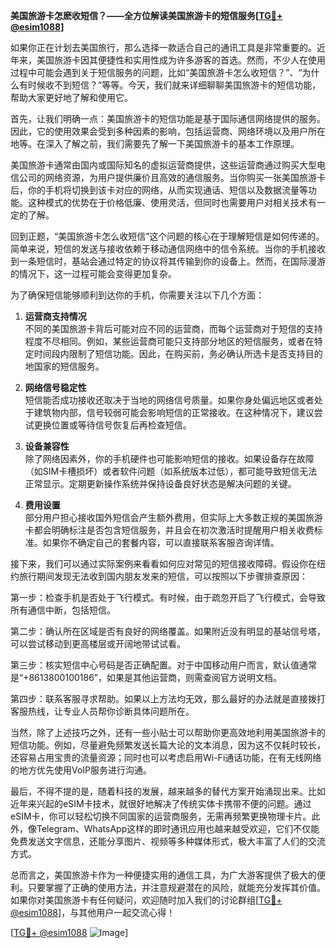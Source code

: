 **美国旅游卡怎麽收短信？——全方位解读美国旅游卡的短信服务[[TG💪+ @esim1088](https://t.me/s/esim1088)]**

如果你正在计划去美国旅行，那么选择一款适合自己的通讯工具是非常重要的。近年来，美国旅游卡因其便捷性和实用性成为许多游客的首选。然而，不少人在使用过程中可能会遇到关于短信服务的问题，比如“美国旅游卡怎么收短信？”、“为什么有时候收不到短信？”等等。今天，我们就来详细聊聊美国旅游卡的短信功能，帮助大家更好地了解和使用它。

首先，让我们明确一点：美国旅游卡的短信功能是基于国际通信网络提供的服务。因此，它的使用效果会受到多种因素的影响，包括运营商、网络环境以及用户所在地等。在深入了解之前，我们需要先了解一下美国旅游卡的基本工作原理。

美国旅游卡通常由国内或国际知名的虚拟运营商提供，这些运营商通过购买大型电信公司的网络资源，为用户提供廉价且高效的通信服务。当你购买一张美国旅游卡后，你的手机将切换到该卡对应的网络，从而实现通话、短信以及数据流量等功能。这种模式的优势在于价格低廉、使用灵活，但同时也需要用户对相关技术有一定的了解。

回到正题，“美国旅游卡怎么收短信”这个问题的核心在于理解短信是如何传递的。简单来说，短信的发送与接收依赖于移动通信网络中的信令系统。当你的手机接收到一条短信时，基站会通过特定的协议将其传输到你的设备上。然而，在国际漫游的情况下，这一过程可能会变得更加复杂。

为了确保短信能够顺利到达你的手机，你需要关注以下几个方面：

1. **运营商支持情况**  
   不同的美国旅游卡背后可能对应不同的运营商，而每个运营商对于短信的支持程度不尽相同。例如，某些运营商可能只支持部分地区的短信服务，或者在特定时间段内限制了短信功能。因此，在购买前，务必确认所选卡是否支持目的地国家的短信服务。

2. **网络信号稳定性**  
   短信能否成功接收还取决于当地的网络信号质量。如果你身处偏远地区或者处于建筑物内部，信号较弱可能会影响短信的正常接收。在这种情况下，建议尝试更换位置或等待信号恢复后再检查短信。

3. **设备兼容性**  
   除了网络因素外，你的手机硬件也可能影响短信的接收。如果设备存在故障（如SIM卡槽损坏）或者软件问题（如系统版本过低），都可能导致短信无法正常显示。定期更新操作系统并保持设备良好状态是解决问题的关键。

4. **费用设置**  
   部分用户担心接收国外短信会产生额外费用，但实际上大多数正规的美国旅游卡都会明确标注是否包含短信服务，并且会在初次激活时提醒用户相关收费标准。如果你不确定自己的套餐内容，可以直接联系客服咨询详情。

接下来，我们可以通过实际案例来看看如何应对常见的短信接收障碍。假设你在纽约旅行期间发现无法收到国内朋友发来的短信，可以按照以下步骤排查原因：

第一步：检查手机是否处于飞行模式。有时候，由于疏忽开启了飞行模式，会导致所有通信中断，包括短信。

第二步：确认所在区域是否有良好的网络覆盖。如果附近没有明显的基站信号塔，可以尝试移动到更高楼层或开阔地带试试看。

第三步：核实短信中心号码是否正确配置。对于中国移动用户而言，默认值通常是“+8613800100186”，如果是其他运营商，则需查阅官方说明文档。

第四步：联系客服寻求帮助。如果以上方法均无效，那么最好的办法就是直接拨打客服热线，让专业人员帮你诊断具体问题所在。

当然，除了上述技巧之外，还有一些小贴士可以帮助你更高效地利用美国旅游卡的短信功能。例如，尽量避免频繁发送长篇大论的文本消息，因为这不仅耗时较长，还容易占用宝贵的流量资源；同时也可以考虑启用Wi-Fi通话功能，在有无线网络的地方优先使用VoIP服务进行沟通。

最后，不得不提的是，随着科技的发展，越来越多的替代方案开始涌现出来。比如近年来兴起的eSIM卡技术，就很好地解决了传统实体卡携带不便的问题。通过eSIM卡，你可以轻松切换不同国家的运营商服务，无需再频繁更换物理卡片。此外，像Telegram、WhatsApp这样的即时通讯应用也越来越受欢迎，它们不仅能免费发送文字信息，还能分享图片、视频等多种媒体形式，极大丰富了人们的交流方式。

总而言之，美国旅游卡作为一种便捷实用的通信工具，为广大游客提供了极大的便利。只要掌握了正确的使用方法，并注意规避潜在的风险，就能充分发挥其价值。如果你对美国旅游卡有任何疑问，欢迎随时加入我们的讨论群组[[TG💪+ @esim1088](https://t.me/s/esim1088)]，与其他用户一起交流心得！

[[TG💪+ @esim1088](https://t.me/s/esim1088) ![Image](https://i.postimg.cc/4NQfJmqS/Snipaste-2025-05-13-00-14-12.png)]